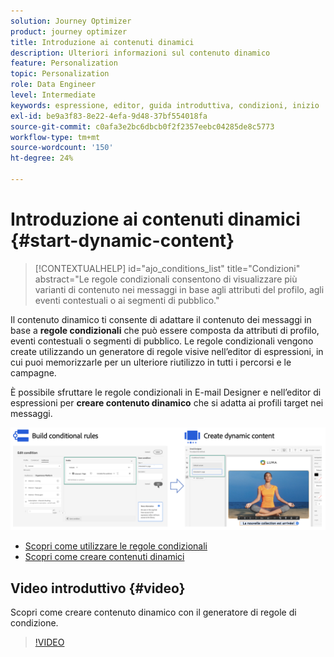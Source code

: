 ```yaml
---
solution: Journey Optimizer
product: journey optimizer
title: Introduzione ai contenuti dinamici
description: Ulteriori informazioni sul contenuto dinamico
feature: Personalization
topic: Personalization
role: Data Engineer
level: Intermediate
keywords: espressione, editor, guida introduttiva, condizioni, inizio
exl-id: be9a3f83-8e22-4efa-9d48-37bf554018fa
source-git-commit: c0afa3e2bc6dbcb0f2f2357eebc04285de8c5773
workflow-type: tm+mt
source-wordcount: '150'
ht-degree: 24%

---
```


# Introduzione ai contenuti dinamici {#start-dynamic-content}

>[!CONTEXTUALHELP]
>id="ajo_conditions_list"
>title="Condizioni"
>abstract="Le regole condizionali consentono di visualizzare più varianti di contenuto nei messaggi in base agli attributi del profilo, agli eventi contestuali o ai segmenti di pubblico."

Il contenuto dinamico ti consente di adattare il contenuto dei messaggi in base a **regole condizionali** che può essere composta da attributi di profilo, eventi contestuali o segmenti di pubblico. Le regole condizionali vengono create utilizzando un generatore di regole visive nell’editor di espressioni, in cui puoi memorizzarle per un ulteriore riutilizzo in tutti i percorsi e le campagne.

È possibile sfruttare le regole condizionali in E-mail Designer e nell’editor di espressioni per **creare contenuto dinamico** che si adatta ai profili target nei messaggi.

![](assets/conditions-overview.png)

* [Scopri come utilizzare le regole condizionali](create-conditions.md)
* [Scopri come creare contenuti dinamici](dynamic-content.md)

## Video introduttivo {#video}

Scopri come creare contenuto dinamico con il generatore di regole di condizione.

>[!VIDEO](https://video.tv.adobe.com/v/3409815?quality=12)
